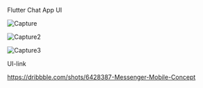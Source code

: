 Flutter Chat App UI


![Capture](https://github.com/hossain-eee/Project-Flutter-Chat-UI/assets/101991583/42bf16ee-c120-48bd-95ca-b8c572452169)

![Capture2](https://github.com/hossain-eee/Project-Flutter-Chat-UI/assets/101991583/88f54107-9ab6-4844-9a0c-20d65717b63b)

![Capture3](https://github.com/hossain-eee/Project-Flutter-Chat-UI/assets/101991583/07f79586-577d-432c-8c3a-1f8c33f6bb71)



UI-link


https://dribbble.com/shots/6428387-Messenger-Mobile-Concept
